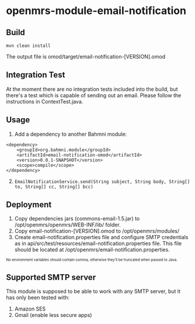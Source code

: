 # openmrs-module-email-notification

## Build

```mvn clean install```

The output file is omod/target/email-notification-[VERSION].omod

## Integration Test

At the moment there are no integration tests included into the build, 
but there's a test which is capable of sending out an email. 
Please follow the instructions in ContextTest.java.

## Usage

1. Add a dependency to another Bahmni module:
```
<dependency>
    <groupId>org.bahmni.module</groupId>
    <artifactId>email-notification-omod</artifactId>
    <version>0.0.1-SNAPSHOT</version>
    <scope>compile</scope>
</dependency>
```

2. ```EmailNotificationService.send(String subject, String body, String[] to, String[] cc, String[] bcc)```

## Deployment

1. Copy dependencies jars (commons-email-1.5.jar) to /opt/openmrs/openmrs/WEB-INF/lib/ folder.
2. Copy email-notification-[VERSION].omod to /opt/openmrs/modules/
3. Create email-notification.properties file and 
    configure SMTP credentials as in api/src/test/resources/email-notification.properties file.
    This file should be located at /opt/openmrs/email-notification.properties.

<sub><sup>No environment variables should contain comma, otherwise they'll be truncated when passed to Java.</sup></sub>

## Supported SMTP server

This module is supposed to be able to work with any SMTP server, but it has only been tested with:
1. Amazon SES
2. Gmail (enable less secure apps)